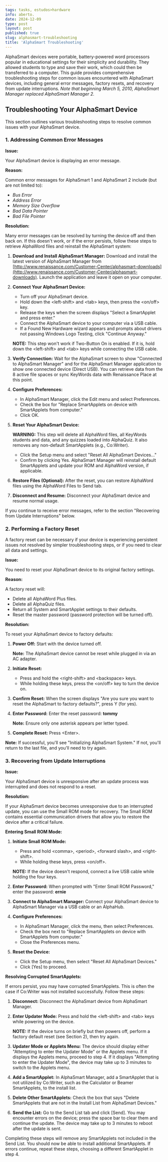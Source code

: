 ```yaml
---
tags: tasks, estudos>hardware
info: aberto.
date: 2024-12-09
type: post
layout: post
published: true
slug: alphasmart-troubleshooting
title: 'AlphaSmart Troubleshooting'
---
```

AlphaSmart devices were portable, battery-powered word processors popular in educational settings for their simplicity and durability. They allowed students to type and save their work, which could then be transferred to a computer. This guide provides comprehensive troubleshooting steps for common issues encountered with AlphaSmart devices, including general error messages, factory resets, and recovery from update interruptions. *Note that beginning March 5, 2010, AlphaSmart Manager replaced AlphaSmart Manager 2.*

## **Troubleshooting Your AlphaSmart Device**

This section outlines various troubleshooting steps to resolve common issues with your AlphaSmart device.

### **1. Addressing Common Error Messages**

**Issue:**

Your AlphaSmart device is displaying an error message.

**Reason:**

Common error messages for AlphaSmart 1 and AlphaSmart 2 include (but are not limited to):

*   _Bus Error_
*   _Address Error_
*   _Memory Size Overflow_
*   _Bad Data Pointer_
*   _Bad File Pointer_

**Resolution:**

Many error messages can be resolved by turning the device off and then back on. If this doesn't work, or if the error persists, follow these steps to retrieve AlphaWord files and reinstall the AlphaSmart system:

1. **Download and Install AlphaSmart Manager:** Download and install the latest version of AlphaSmart Manager from [http://www.renaissance.com/Customer-Center/alphasmart-downloads](http://www.renaissance.com/Customer-Center/alphasmart-downloads). Launch the application and leave it open on your computer.
2. **Connect Your AlphaSmart Device:**
    *   Turn off your AlphaSmart device.
    *   Hold down the <left-shift\> and <tab\> keys, then press the <on/off\> key.
    *   Release the keys when the screen displays "Select a SmartApplet and press enter."
    *   Connect the AlphaSmart device to your computer via a USB cable.
    *   If a Found New Hardware wizard appears and prompts about drivers not passing Windows Logo Testing, click "Continue Anyway."

    **NOTE:** This step won't work if Two-Button On is enabled. If it is, hold down the <left-shift\> and <tab\> keys while connecting the USB cable.
3. **Verify Connection:** Wait for the AlphaSmart screen to show "Connected to AlphaSmart Manager" and for the AlphaSmart Manager application to show one connected device (Direct USB). You can retrieve data from the 8 active file spaces or sync KeyWords data with Renaissance Place at this point.
4. **Configure Preferences:**
    *   In AlphaSmart Manager, click the Edit menu and select Preferences.
    *   Check the box for "Replace SmartApplets on device with SmartApplets from computer."
    *   Click OK.
5. **Reset Your AlphaSmart Device:**

    **WARNING:** This step will delete all AlphaWord files, all KeyWords students and data, and any quizzes loaded into AlphaQuiz. It also removes any non-default SmartApplets (e.g., Co:Writer).
    *   Click the Setup menu and select "Reset All AlphaSmart Devices..."
    *   Confirm by clicking Yes. AlphaSmart Manager will reinstall default SmartApplets and update your ROM and AlphaWord version, if applicable.
6. **Restore Files (Optional):** After the reset, you can restore AlphaWord files using the AlphaWord Files to Send tab.
7. **Disconnect and Resume:** Disconnect your AlphaSmart device and resume normal usage.

If you continue to receive error messages, refer to the section "Recovering from Update Interruptions" below.

### **2. Performing a Factory Reset**

A factory reset can be necessary if your device is experiencing persistent issues not resolved by simpler troubleshooting steps, or if you need to clear all data and settings.

**Issue:**

You need to reset your AlphaSmart device to its original factory settings.

**Reason:**

A factory reset will:

*   Delete all AlphaWord Plus files.
*   Delete all AlphaQuiz files.
*   Return all System and SmartApplet settings to their defaults.
*   Reset the master password (password protection will be turned off).

**Resolution:**

To reset your AlphaSmart device to factory defaults:

1. **Power Off:** Start with the device turned off.

    **Note:** The AlphaSmart device cannot be reset while plugged in via an AC adapter.
2. **Initiate Reset:**
    *   Press and hold the <right-shift\> and <backspace\> keys.
    *   While holding these keys, press the <on/off\> key to turn the device on.
3. **Confirm Reset:** When the screen displays "Are you sure you want to reset the AlphaSmart to factory defaults?", press Y (for yes).
4. **Enter Password:** Enter the reset password: **tommy**

    **Note:** Ensure only one asterisk appears per letter typed.
5. **Complete Reset:** Press <Enter\>.

**Note:** If successful, you'll see "Initializing AlphaSmart System." If not, you'll return to the last file, and you'll need to try again.

### **3. Recovering from Update Interruptions**

**Issue:**

Your AlphaSmart device is unresponsive after an update process was interrupted and does not respond to a reset.

**Resolution:**

If your AlphaSmart device becomes unresponsive due to an interrupted update, you can use the Small ROM mode for recovery. The Small ROM contains essential communication drivers that allow you to restore the device after a critical failure.

**Entering Small ROM Mode:**

1. **Initiate Small ROM Mode:**
    *   Press and hold <comma\>, <period\>, <forward slash\>, and <right-shift\>.
    *   While holding these keys, press <on/off\>.

    **NOTE:** If the device doesn't respond, connect a live USB cable while holding the four keys.
2. **Enter Password:** When prompted with "Enter Small ROM Password," enter the password: **ernie**
3. **Connect to AlphaSmart Manager:** Connect your AlphaSmart device to AlphaSmart Manager via a USB cable or an AlphaHub.
4. **Configure Preferences:**
    *   In AlphaSmart Manager, click the menu, then select Preferences.
    *   Check the box next to "Replace SmartApplets on device with SmartApplets from computer."
    *   Close the Preferences menu.
5. **Reset the Device:**
    *   Click the Setup menu, then select "Reset All AlphaSmart Devices."
    *   Click \[Yes] to proceed.

**Resolving Corrupted SmartApplets:**

If errors persist, you may have corrupted SmartApplets. This is often the case if Co:Writer was not installed successfully. Follow these steps:

1. **Disconnect:** Disconnect the AlphaSmart device from AlphaSmart Manager.
2. **Enter Updater Mode:** Press and hold the <left-shift\> and <tab\> keys while powering on the device.

    **NOTE:** If the device turns on briefly but then powers off, perform a factory default reset (see Section 2), then try again.
3. **Updater Mode or Applets Menu:** The device should display either "Attempting to enter the Updater Mode" or the Applets menu. If it displays the Applets menu, proceed to step 4. If it displays "Attempting to enter the Updater Mode", the device may take up to 3 minutes to switch to the Applets menu.
4. **Add a SmartApplet:** In AlphaSmart Manager, add a SmartApplet that is not utilized by Co:Writer, such as the Calculator or Beamer SmartApplets, to the install list.
5. **Delete Other SmartApplets:** Check the box that says "Delete SmartApplets that are not in the Install List from AlphaSmart Devices."
6. **Send the List:** Go to the Send List tab and click \[Send]. You may encounter errors on the device; press the space bar to clear them and continue the update. The device may take up to 3 minutes to reboot after the update is sent.

Completing these steps will remove any SmartApplets not included in the Send List. You should now be able to install additional SmartApplets. If errors continue, repeat these steps, choosing a different SmartApplet in step 4.